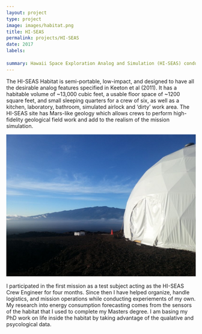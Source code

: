 ```yaml
---
layout: project
type: project
image: images/habitat.png
title: HI-SEAS
permalink: projects/HI-SEAS
date: 2017
labels:
 
summary: Hawaii Space Exploration Analog and Simulation (HI-SEAS) conducts long term isolation experiments under Mars-like conditions.
---
```



The HI-SEAS Habitat is semi-portable, low-impact, and designed to have all the desirable analog features specified in Keeton et al (2011). It has a habitable volume of ~13,000 cubic feet, a usable floor space of ~1200 square feet, and small sleeping quarters for a crew of six, as well as a kitchen, laboratory, bathroom, simulated airlock and ‘dirty’ work area. 
The HI-SEAS site has Mars-like geology which allows crews to perform high-fidelity geological field work and add to the realism of the mission simulation.

<img class="ui medium right floated rounded image" src="../images/habitat.png">

I participated in the first mission as a test subject acting as the HI-SEAS Crew Engineer for four months. Since then I have helped organize, handle logistics, and mission operations while conducting experiements of my own. My research into energy consumption forecasting comes from the sensors of the habitat that I used to complete my Masters degree. I am basing my PhD work on life inside the habitat by taking advantage of the qualative and psycological data.

<div class="ui embed" data-source="youtube" data-id="1GIyUFad8_E" >
</div>
